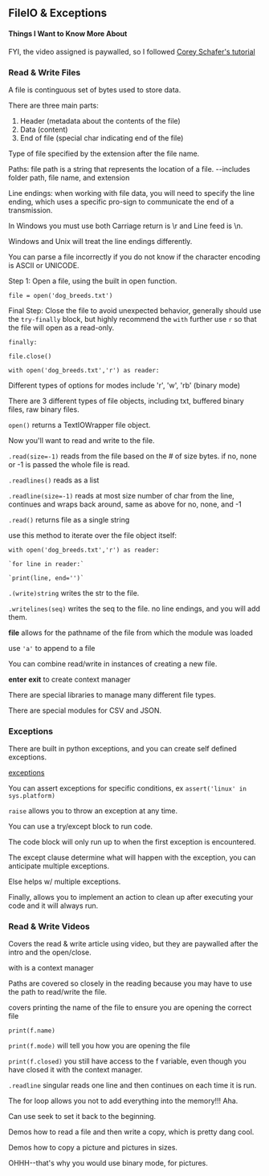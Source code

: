## FileIO & Exceptions

#### Things I Want to Know More About
FYI, the video assigned is paywalled, so I followed [Corey Schafer's tutorial](https://www.youtube.com/watch?v=Uh2ebFW8OYM)

### Read & Write Files

A file is continguous set of bytes used to store data.

There are three main parts: 
1. Header (metadata about the contents of the file)
2. Data (content)
3. End of file (special char indicating end of the file)

Type of file specified by the extension after the file name.

Paths: file path is a string that represents the location of a file.
--includes folder path, file name, and extension

Line endings: when working with file data, you will need to specify the line ending, which uses a specific pro-sign to communicate the end of a transmission.

In Windows you must use both Carriage return is \r and Line feed is \n. 

Windows and Unix will treat the line endings differently. 

You can parse a file incorrectly if you do not know if the character encoding is ASCII or UNICODE. 

Step 1: Open a file, using the built in open function. 

`file = open('dog_breeds.txt')`

Final Step: Close the file to avoid unexpected behavior, generally should use the `try-finally` block, but highly recommend the `with` further use `r` so that the file will open as a read-only.

`finally:`

   `file.close()`

`with open('dog_breeds.txt','r') as reader:`

Different types of options for modes include 'r', 'w', 'rb' (binary mode)

There are 3 different types of file objects, including txt, buffered binary files, raw binary files. 

`open()` returns a TextIOWrapper file object. 

Now you'll want to read and write to the file. 

`.read(size=-1)` reads from the file based on the # of size bytes. if no, none or -1 is passed the whole file is read. 

`.readlines()` reads as a list

`.readline(size=-1)` reads at most size number of char from the line, continues and wraps back around, same as above for no, none, and -1

`.read()` returns file as a single string

use this method to iterate over the file object itself:

`with open('dog_breeds.txt','r') as reader:`

    `for line in reader:`

    `print(line, end='')`

`.(write)string` writes the str to the file.

`.writelines(seq)` writes the seq to the file. no line endings, and you will add them. 

__file__  allows for the pathname of the file from which the module was loaded

use `'a'` to append to a file

You can combine read/write in instances of creating a new file. 

__enter__ __exit__ to create context manager

There are special libraries to manage many different file types.

There are special modules for CSV and JSON.


### Exceptions 

There are built in python exceptions, and you can create self defined exceptions. 

[exceptions](https://docs.python.org/3/library/exceptions.html)

You can assert exceptions for specific conditions, ex `assert('linux' in sys.platform)`

`raise` allows you to throw an exception at any time. 

You can use a try/except block to run code.

The code block will only run up to when the first exception is encountered. 

The except clause determine what will happen with the exception, you can anticipate multiple exceptions.

Else helps w/ multiple exceptions. 

Finally, allows you to implement an action to clean up after executing your code and it will always run.

### Read & Write Videos

Covers the read & write article using video, but they are paywalled after the intro and the open/close. 

with is a context manager

Paths are covered so closely in the reading because you may have to use the path to read/write the file.

covers printing the name of the file to ensure you are opening the correct file

`print(f.name)`

`print(f.mode)`  will tell you how you are opening the file 

`print(f.closed)` you still have access to the f variable, even though you have closed it with the context manager.

`.readline` singular reads one line and then continues on each time it is run.

The for loop allows you not to add everything into the memory!!! Aha.

Can use seek to set it back to the beginning. 

Demos how to read a file and then write a copy, which is pretty dang cool. 

Demos how to copy a picture and pictures in sizes. 

OHHH--that's why you would use binary mode, for pictures.


